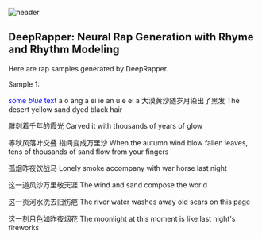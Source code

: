 ![header](https://capsule-render.vercel.app/api?type=slice)
## DeepRapper: Neural Rap Generation with Rhyme and Rhythm Modeling

Here are rap samples generated by DeepRapper.

Sample 1:

<span style="color:blue">some *blue* text</span>
a o ang a ei ie an u e ei a
大漠黄沙随岁月染出了黑发              The desert yellow sand dyed black hair

雕刻着千年的霞光  Carved it with thousands of years of glow

等秋风落叶交叠 指间变成万里沙  When the autumn wind blow fallen leaves, tens of thousands of sand flow from your fingers 
 
孤烟昨夜饮战马   Lonely smoke accompany with war horse last night

这一道风沙万里敬天涯   The wind and sand compose the world

这一页河水洗去旧伤疤   The river water washes away old scars on this page

这一刻月色如昨夜烟花   The moonlight at this moment is like last night's fireworks


